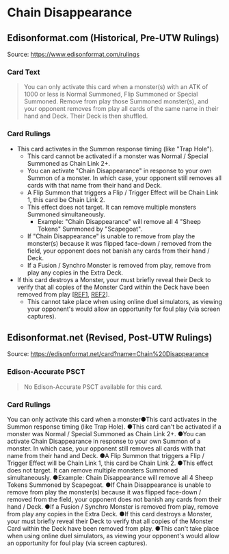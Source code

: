 # Chain Disappearance

## Edisonformat.com (Historical, Pre-UTW Rulings)

Source: https://www.edisonformat.com/rulings

### Card Text

> You can only activate this card when a monster(s) with an ATK of 1000 or less is Normal Summoned, Flip Summoned or Special Summoned. Remove from play those Summoned monster(s), and your opponent removes from play all cards of the same name in their hand and Deck. Their Deck is then shuffled.

### Card Rulings

*   This card activates in the Summon response timing (like "Trap Hole").
    *   This card cannot be activated if a monster was Normal / Special Summoned as Chain Link 2+.
    *   You can activate "Chain Disappearance" in response to your own Summon of a monster. In which case, your opponent still removes all cards with that name from their hand and Deck.
    *   A Flip Summon that triggers a Flip / Trigger Effect will be Chain Link 1, this card be Chain Link 2.
    *   This effect does not target. It can remove multiple monsters Summoned simultaneously.
        *   Example: "Chain Disappearance" will remove all 4 "Sheep Tokens" Summoned by "Scapegoat".
    *   If "Chain Disappearance" is unable to remove from play the monster(s) because it was flipped face-down / removed from the field, your opponent does not banish any cards from their hand / Deck.
    *   If a Fusion / Synchro Monster is removed from play, remove from play any copies in the Extra Deck.
*   If this card destroys a Monster, your must briefly reveal their Deck to verify that all copies of the Monster Card within the Deck have been removed from play \[[REF1](https://www.pojo.biz/board/showthread.php?t=822229), [REF2](https://www.pojo.biz/board/showthread.php?t=960621)\].
    *   This cannot take place when using online duel simulators, as viewing your opponent's would allow an opportunity for foul play (via screen captures).

## Edisonformat.net (Revised, Post-UTW Rulings)

Source: https://edisonformat.net/card?name=Chain%20Disappearance

### Edison-Accurate PSCT

> No Edison-Accurate PSCT available for this card.

### Card Rulings

You can only activate this card when a monster●This card activates in the Summon response timing (like Trap Hole).
●This card can't be activated if a monster was Normal / Special Summoned as Chain Link 2+.
●You can activate Chain Disappearance in response to your own Summon of a monster. In which case, your opponent still removes all cards with that name from their hand and Deck.
●A Flip Summon that triggers a Flip / Trigger Effect will be Chain Link 1, this card be Chain Link 2.
●This effect does not target. It can remove multiple monsters Summoned simultaneously.
●Example: Chain Disappearance will remove all 4 Sheep Tokens Summoned by Scapegoat.
●If Chain Disappearance is unable to remove from play the monster(s) because it was flipped face-down / removed from the field, your opponent does not banish any cards from their hand / Deck.
●If a Fusion / Synchro Monster is removed from play, remove from play any copies in the Extra Deck.
●If this card destroys a Monster, your must briefly reveal their Deck to verify that all copies of the Monster Card within the Deck have been removed from play.
●This can't take place when using online duel simulators, as viewing your opponent's would allow an opportunity for foul play (via screen captures).
            